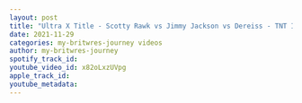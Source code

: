 ```yaml
---
layout: post
title: "Ultra X Title - Scotty Rawk vs Jimmy Jackson vs Dereiss - TNT IGNITION HIGH VOLTAGE Highlights"
date: 2021-11-29
categories: my-britwres-journey videos
author: my-britwres-journey
spotify_track_id: 
youtube_video_id: x82oLxzUVpg
apple_track_id: 
youtube_metadata: 
---
```

